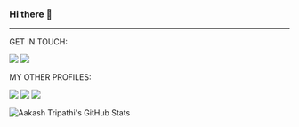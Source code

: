 ### Hi there 👋

---

GET IN TOUCH:

[<img src="https://img.shields.io/badge/Gmail-D14836?style=for-the-badge&logo=gmail&logoColor=white">](http://google.com/)
[<img src="https://img.shields.io/badge/LinkedIn-0077B5?style=for-the-badge&logo=linkedin&logoColor=white">](http://google.com/)

MY OTHER PROFILES:

[<img src="https://img.shields.io/badge/-Hackerrank-2EC866?style=for-the-badge&logo=HackerRank&logoColor=white">](http://google.com/)
[<img src="https://img.shields.io/badge/Kaggle-20BEFF?style=for-the-badge&logo=Kaggle&logoColor=white">](http://google.com/)
[<img src="https://img.shields.io/badge/-LeetCode-FFA116?style=for-the-badge&logo=LeetCode&logoColor=black">](http://google.com/)


![Aakash Tripathi's GitHub Stats](https://github-readme-stats.vercel.app/api?username=aakash-tripathi&show_icons=true&theme=highcontrast&count_private=true&hide=stars,issues&include_all_commits=1)
